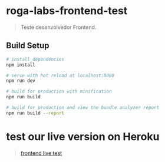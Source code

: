 # roga-labs-frontend-test

> Teste desenvolvedor Frontend.

## Build Setup

``` bash
# install dependencies
npm install

# serve with hot reload at localhost:8080
npm run dev

# build for production with minification
npm run build

# build for production and view the bundle analyzer report
npm run build --report
```

# test our live version on Heroku
>[frontend live test](https://roga-labs-frontend-test.herokuapp.com/#/)
